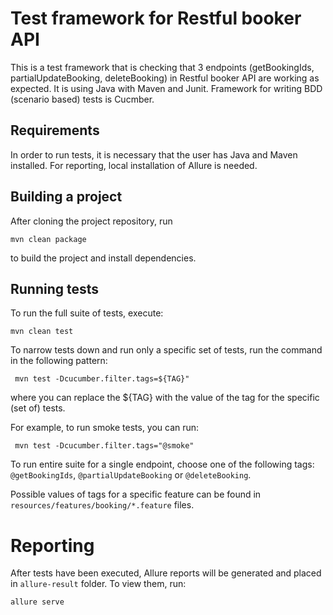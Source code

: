 # Test framework for Restful booker API
This is a test framework that is checking that 3 endpoints (getBookingIds, partialUpdateBooking, deleteBooking) 
in Restful booker API are working as expected.
It is using Java with Maven and Junit. Framework for writing BDD (scenario based) tests is Cucmber.

## Requirements
In order to run tests, it is necessary that the user has Java and Maven installed.
For reporting, local installation of Allure is needed.

## Building a project
After cloning the project repository, run 

```mvn clean package```

to build the project and install dependencies.

## Running tests
To run the full suite of tests, execute:

```mvn clean test```

To narrow tests down and run only a specific set of tests, run the command in the following pattern:

```
 mvn test -Dcucumber.filter.tags=${TAG}"
```

where you can replace the ${TAG} with the value of the tag for the specific (set of) tests.

For example, to run smoke tests, you can run:

```
 mvn test -Dcucumber.filter.tags="@smoke"  
 ```

To run entire suite for a single endpoint, choose one of the following tags: 
`@getBookingIds`, `@partialUpdateBooking` or `@deleteBooking`.

Possible values of tags for a specific feature can be found in `resources/features/booking/*.feature` files.

# Reporting
After tests have been executed, Allure reports will be generated and placed in `allure-result` folder.
To view them, run:

```allure serve```
